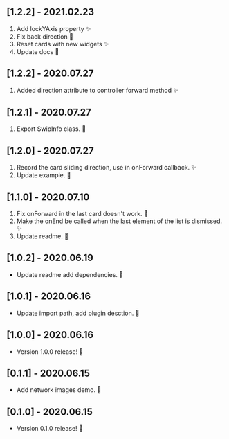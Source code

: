 ## [1.2.2] - 2021.02.23

1. Add lockYAxis property ✨
2. Fix back direction 🐛
3. Reset cards with new widgets ✨
4. Update docs 📝

## [1.2.2] - 2020.07.27

1. Added direction attribute to controller forward method ✨

## [1.2.1] - 2020.07.27

1. Export SwipInfo class. 🐛

## [1.2.0] - 2020.07.27

1. Record the card sliding direction, use in onForward callback. ✨
2. Update example. 📝

## [1.1.0] - 2020.07.10

1. Fix onForward in the last card doesn't work. 🐛
2. Make the onEnd be called when the last element of the list is dismissed. ✨
3. Update readme. 📝

## [1.0.2] - 2020.06.19

- Update readme add dependencies. 🚀

## [1.0.1] - 2020.06.16

- Update import path, add plugin desction. 🎉

## [1.0.0] - 2020.06.16

- Version 1.0.0 release! 🚀

## [0.1.1] - 2020.06.15

- Add network images demo. 🎉

## [0.1.0] - 2020.06.15

- Version 0.1.0 release! 🚀
